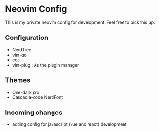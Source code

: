 # Neovim Config

This is my private neovim config for development. Feel free to pick this up.

## Configuration

- NerdTree
- vim-go
- coc 
- vim-plug : As the plugin manager

## Themes

- One-dark pro 
- Cascadia-code NerdFont

## Incoming changes

- adding config for javascript (vue and react) development
